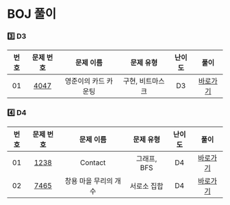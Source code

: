 # BOJ 풀이

### 3️⃣ <strong>D3</strong>

|  번호  |  문제 번호  |  문제 이름  |  문제 유형  |  난이도  |  풀이  |
| :-----: | :-----: | :-----: | :-----: | :-----: | :-----: |
| 01 | [4047](https://swexpertacademy.com/main/code/problem/problemDetail.do?contestProbId=AWIsY84KEPMDFAWN&categoryId=AWIsY84KEPMDFAWN&categoryType=CODE&problemTitle=4047&orderBy=FIRST_REG_DATETIME&selectCodeLang=ALL&select-1=&pageSize=10&pageIndex=1) | 영준이의 카드 카운팅 | 구현, 비트마스크 |  D3  |  [바로가기](./D3/SWEA_4047.md)  |


### 4️⃣ <strong>D4</strong>

|  번호  |  문제 번호  |  문제 이름  |  문제 유형  |  난이도  |  풀이  |
| :-----: | :-----: | :-----: | :-----: | :-----: | :-----: |
| 01 | [1238](https://swexpertacademy.com/main/code/problem/problemDetail.do?contestProbId=AV15B1cKAKwCFAYD&) | Contact | 그래프, BFS |  D4  |  [바로가기](./D4/SWEA_1238.md)  |
| 02 | [7465](https://swexpertacademy.com/main/code/problem/problemDetail.do?contestProbId=AWngfZVa9XwDFAQU) | 창용 마을 무리의 개수 | 서로소 집합 |  D4  |  [바로가기](./D4/SWEA_7465.md)  |
